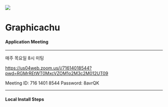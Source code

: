 ![](https://media.makeameme.org/created/if-programmers-debug.jpg)


# Graphicachu

#### Application Meeting
---
매주 목요일 8시 미팅

https://us04web.zoom.us/j/71614018544?pwd=RGMrREtWT0MxcVZOM1o2M3c2M012UT09

Meeting ID: 716 1401 8544
Password: 8avrQK

---

#### Local Install Steps
